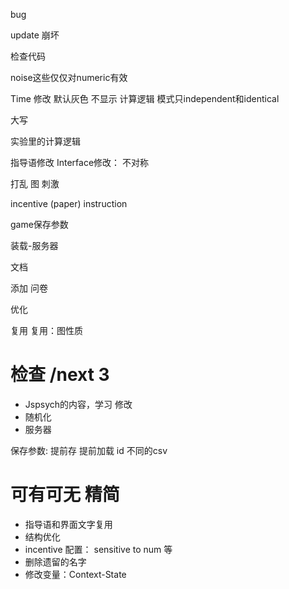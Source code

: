 bug

update
崩坏

检查代码

noise这些仅仅对numeric有效



Time 修改
默认灰色
不显示
  计算逻辑
模式只independent和identical


大写








实验里的计算逻辑



指导语修改
Interface修改： 不对称


打乱 图 刺激


incentive (paper)
instruction





game保存参数








装载-服务器


文档



添加
问卷











优化

复用
复用：图性质

# 检查 /next 3
- Jspsych的内容，学习 修改
- 随机化
- 服务器


保存参数: 提前存 提前加载
id 不同的csv



# 可有可无 精简
- 指导语和界面文字复用
- 结构优化
- incentive  配置：
    sensitive to num 等
- 删除遗留的名字
- 修改变量：Context-State




